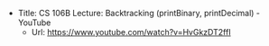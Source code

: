 - Title: CS 106B Lecture: Backtracking (printBinary, printDecimal) - YouTube
  - Url: https://www.youtube.com/watch?v=HvGkzDT2ffI
